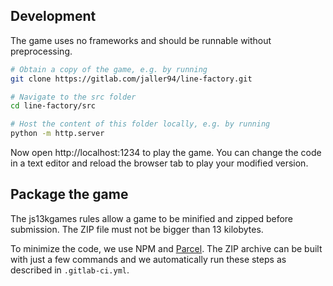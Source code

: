 ## Development
The game uses no frameworks and should be runnable without preprocessing.

```bash
# Obtain a copy of the game, e.g. by running
git clone https://gitlab.com/jaller94/line-factory.git

# Navigate to the src folder
cd line-factory/src

# Host the content of this folder locally, e.g. by running
python -m http.server
```

Now open http://localhost:1234 to play the game.
You can change the code in a text editor and reload the browser tab to play your modified version.

## Package the game
The js13kgames rules allow a game to be minified and zipped before submission. The ZIP file must not be bigger than 13 kilobytes.

To minimize the code, we use NPM and [Parcel](https://parceljs.org/). The ZIP archive can be built with just a few commands and we automatically run these steps as described in `.gitlab-ci.yml`.
